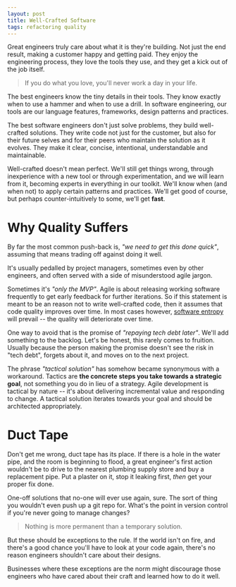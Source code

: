 ```yaml
---
layout: post
title: Well-Crafted Software
tags: refactoring quality
---
```


Great engineers truly care about what it is they're building. Not just the end result, making a customer happy and getting paid. They enjoy the engineering process, they love the tools they use, and they get a kick out of the job itself.

> If you do what you love, you'll never work a day in your life.

The best engineers know the tiny details in their tools. They know exactly when to use a hammer and when to use a drill. In software engineering, our tools are our language features, frameworks, design patterns and practices.

The best software engineers don't just solve problems, they build well-crafted solutions. They write code not just for the customer, but also for their future selves and for their peers who maintain the solution as it evolves. They make it clear, concise, intentional, understandable and maintainable.

Well-crafted doesn't mean perfect. We'll still get things wrong, through inexperience with a new tool or through experimentation, and we will learn from it, becoming experts in everything in our toolkit. We'll know when (and when not) to apply certain patterns and practices. We'll get good of course, but perhaps counter-intuitively to some, we'll get **fast**.

# Why Quality Suffers

By far the most common push-back is, *"we need to get this done quick"*, assuming that means trading off against doing it well.

It's usually pedalled by project managers, sometimes even by other engineers, and often served with a side of misunderstood agile jargon.

Sometimes it's *"only the MVP"*. Agile is about releasing working software frequently to get early feedback for further iterations. So if this statement is meant to be an reason not to write well-crafted code, then it assumes that code quality improves over time. In most cases however, [software entropy](https://en.wikipedia.org/wiki/Software_entropy) will prevail -- the quality will deteriorate over time.

One way to avoid that is the promise of *"repaying tech debt later"*. We'll add something to the backlog. Let's be honest, this rarely comes to fruition. Usually because the person making the promise doesn't see the risk in "tech debt", forgets about it, and moves on to the next project.

The phrase *"tactical solution"* has somehow became synonymous with a workaround. Tactics are **the concrete steps you take towards a strategic goal**, not something you do in lieu of a strategy. Agile development is tactical by nature -- it's about delivering incremental value and responding to change. A tactical solution iterates towards your goal and should be architected appropriately.

# Duct Tape

Don't get me wrong, duct tape has its place. If there is a hole in the water pipe, and the room is beginning to flood, a great engineer's first action wouldn't be to drive to the nearest plumbing supply store and buy a replacement pipe. Put a plaster on it, stop it leaking first, *then* get your proper fix done.

One-off solutions that no-one will ever use again, sure. The sort of thing you wouldn't even push up a git repo for. What's the point in version control if you're never going to manage changes?

> Nothing is more permanent than a temporary solution.

But these should be exceptions to the rule. If the world isn't on fire, and there's a good chance you'll have to look at your code again, there's no reason engineers shouldn't care about their designs.

Businesses where these exceptions are the norm might discourage those engineers who have cared about their craft and learned how to do it well.